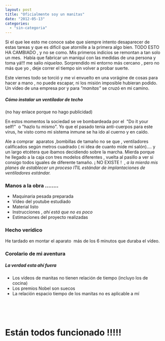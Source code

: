 ```yaml
---
layout: post
title: "Oficialmente soy un manitas"
date: "2012-05-13"
categories: 
  - "sin-categoria"
---
```


Si el que lee esto me conoce sabe que siempre intento desaparecer de estas tareas y que es difícil que atornille a la primera algo bien. TODO ESTO HA CAMBIADO , y no se como. Mis primeros indicios se remontan a tan solo un mes.  Había que fabricar un maniquí con las medidas de una persona y toma yá!!! me salio _niquelao_. Sorprendido mi entorno más cercano , pero no más que yo , deje correr el tiempo sin volver a probar suerte.

Este viernes todo se torció y me vi envuelto en una vorágine de cosas para hacer a mano , no puede escapar, ni los misión imposible hubieran podido. Un vídeo de una empresa por y para _"manitas"_ se cruzó en mi camino.

##### Cómo instalar un ventilador de techo

(no hay enlace porque no hago publicidad)

En estos momentos la sociedad se ve bombardeada por el  "Do it your self!"  o "hazlo tu mismo". Yo que el pasado tenia anti-cuerpos para este virus, he visto como mi sistema inmune se ha ido al cuerno y en caído.

Ale a comprar  aparatos ,bombillas de tamaño no se que , ventiladores calificados según metros cuadrado ( ni idea de cuanto mide mi salón).... y un largo etcétera que íbamos decidiendo sobre la marcha. Mierda porque he llegado a la caja con tres modelos diferentes , vuelta al pasillo a ver si consigo todos iguales de diferente tamaño. ¡ NO EXISTE !  , _a la mierda mis planes de establecer un proceso ITIL estándar de implantaciones de ventiladores estándar._

### Manos a la obra ........

- Maquinaria pesada preparada
- Vídeo del youtube estudiado
- Material listo
- Instrucciones , _ahí está que no es poco_
- Estimaciones del proyecto realizadas

### Hecho verídico

He tardado en montar el aparato  más de los 6 minutos que duraba el vídeo.

### Corolario de mi aventura

##### La verdad esta ahí fuera

- Los vídeos de manitas no tienen relación de tiempo (incluyo los de cocina)
- Los premios Nobel son suecos
- La relación espacio tiempo de los manitas no es aplicable a mí

 

 

# Están todos funcionado !!!!!
